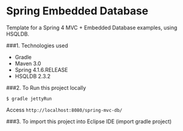 Spring Embedded Database
===============================
Template for a Spring 4 MVC + Embedded Database examples, using HSQLDB.

###1. Technologies used
* Gradle
* Maven 3.0
* Spring 4.1.6.RELEASE
* HSQLDB 2.3.2

###2. To Run this project locally
```shell
$ gradle jettyRun
```
Access ```http://localhost:8080/spring-mvc-db/```

###3. To import this project into Eclipse IDE (import gradle project)
